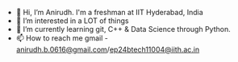 - 👋 Hi, I’m Anirudh. I'm a freshman at IIT Hyderabad, India
- 👀 I’m interested in a LOT of things
- 🌱 I’m currently learning git, C++ & Data Science through Python.
- 📫 How to reach me gmail - anirudh.b.0616@gmail.com/ep24btech11004@iith.ac.in



